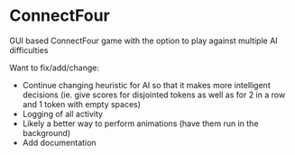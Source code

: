 # ConnectFour
GUI based ConnectFour game with the option to play against multiple AI difficulties

Want to fix/add/change:

- Continue changing heuristic for AI so that it makes more intelligent decisions (ie. give scores for disjointed tokens as well as for 2 in a row and 1 token with empty spaces)
- Logging of all activity
- Likely a better way to perform animations (have them run in the background)
- Add documentation
